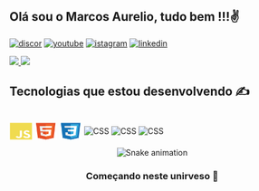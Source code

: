 
## Olá sou o Marcos Aurelio, tudo bem !!!✌️

[![discor](https://img.shields.io/badge/Discord-7289DA?style=for-the-badge&logo=discord&logoColor=white)](https://discord.gg/GFXhhnkh )
[![youtube](https://img.shields.io/badge/YouTube-FF0000?style=for-the-badge&logo=youtube&logoColor=white)](https://youtube.com/user/tomiokito)
[![istagram](https://img.shields.io/badge/Instagram-E4405F?style=for-the-badge&logo=instagram&logoColor=white)](https://www.instagram.com/invites/contact/?i=15gjkzjtg4rkr&utm_content=32xyne)
[![linkedin](https://img.shields.io/badge/LinkedIn-0077B5?style=for-the-badge&logo=linkedin&logoColor=white)](https://www.linkedin.com/in/marcosaureliosl)
            
<div>
  <a href="https://github.com/marcosaureliosl">
    <img height="150em" src="https://github-readme-stats.vercel.app/api?username=marcosaureliosl&count_private=true&include_all_commits=true&show_icons=true&theme=cobalt&hide_border=false&show_owner=true"/>
    <img height="150em" src="https://github-readme-stats.vercel.app/api/top-langs/?username=marcosaureliosl&theme=dracula&hide_border=false&&layout=compact"/>
  </a>
</div>

## Tecnologias que estou desenvolvendo ✍️

<div style="disply: inline_block"><br/>
<img align="center" alt="Js" height="30" width="40" src="https://raw.githubusercontent.com/devicons/devicon/master/icons/javascript/javascript-plain.svg">
  <img align="center" alt="HTML" height="30" width="40" src="https://raw.githubusercontent.com/devicons/devicon/master/icons/html5/html5-original.svg">
 <img align="center" alt="CSS" height="30" width="40" src="https://raw.githubusercontent.com/devicons/devicon/master/icons/css3/css3-original.svg">
<img align="center" alt="CSS" height="30" width="40" src="https://cdn.jsdelivr.net/gh/devicons/devicon/icons/java/java-original-wordmark.svg"> 
 <img align="center" alt="CSS" height="30" width="40" src="https://cdn.jsdelivr.net/gh/devicons/devicon/icons/canva/canva-original.svg"> 
  <img align="center" alt="CSS" height="30" width="40" src="https://cdn.jsdelivr.net/gh/devicons/devicon/icons/electron/electron-original.svg"> 
  
  
  <div align="center">

  ![Snake animation](https://github.com/marcosaureliosl/marcosaureliosl/blob/output/github-contribution-grid-snake.svg)
  
</div>

<div align="center">

### Começando neste unirveso 📔

<div>
